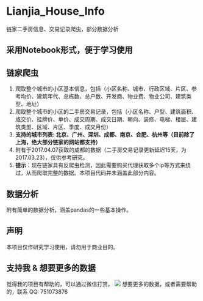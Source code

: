 # Lianjia_House_Info
链家二手房信息、交易记录爬虫，部分数据分析

## 采用Notebook形式，便于学习使用

## 链家爬虫
1. 爬取整个城市的小区基本信息，包括（小区名称、城市、行政区域、片区、参考均价、建筑年代、总栋数、总户数、开发商、物业费、物业公司、建筑类型、地址）
2. 爬取整个城市的小区的二手房交易记录，包括（小区名称、户型、建筑面积、成交价、挂牌价、单价、成交周期、成交日期、朝向、装修、电梯、楼层、建筑类型、区域、片区、季度、成交月份）
3. **支持的城市列表: 北京、广州、深圳、成都、南京、合肥、杭州等（目前除了上海，绝大部分链家的网站都支持）**
4. 附有于2017.04.07获取的成都的数据（二手房交易记录更新延迟15天，为2017.03.23），仅供参考研究。
5. **提示**：现在链家具有反爬虫检测，因此需要购买代理获取多个ip等方式来绕过，从而爬取完整的数据。本项目代码并未涵盖此部分内容。

## 数据分析
附有简单的数据分析，涵盖pandas的一些基本操作。

## 声明
本项目仅作研究学习使用，请勿用于商业目的。

## 支持我 & 想要更多的数据
觉得我的项目有帮助的，可以通过微信打赏。
![](http://ww2.sinaimg.cn/large/0060lm7Tgy1fehp0in5uxj30b20adta7.jpg)
想要更多的数据，或者需要帮助的，联系 QQ: 751073876